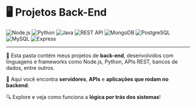 # 🖥️ Projetos Back-End

![Node.js](https://img.shields.io/badge/-Node.js-339933?style=flat&logo=node.js&logoColor=white)
![Python](https://img.shields.io/badge/-Python-3776AB?style=flat&logo=python&logoColor=white)
![Java](https://img.shields.io/badge/-Java-007396?style=flat&logo=java&logoColor=white)
![REST API](https://img.shields.io/badge/-REST%20API-6DB33F?style=flat&logo=api&logoColor=white)
![MongoDB](https://img.shields.io/badge/-MongoDB-47A248?style=flat&logo=mongodb&logoColor=white)
![PostgreSQL](https://img.shields.io/badge/-PostgreSQL-4169E1?style=flat&logo=postgresql&logoColor=white)
![MySQL](https://img.shields.io/badge/-MySQL-005C84?style=flat&logo=mysql&logoColor=white)
![Express](https://img.shields.io/badge/-Express.js-000000?style=flat&logo=express&logoColor=white)

---

📂 Esta pasta contém meus projetos de **back-end**, desenvolvidos com linguagens e frameworks como Node.js, Python, APIs REST, bancos de dados, entre outros.

🚀 Aqui você encontra **servidores**, **APIs** e **aplicações que rodam no backend**.

🔍 Explore e veja como funciona a **lógica por trás dos sistemas**!
